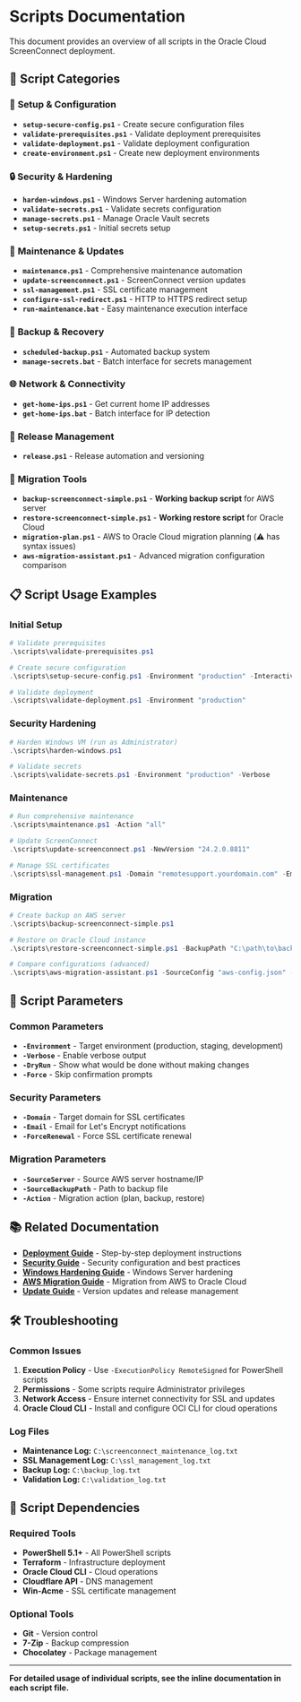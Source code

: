 # Scripts Documentation

This document provides an overview of all scripts in the Oracle Cloud ScreenConnect deployment.

## 📁 Script Categories

### 🔧 **Setup & Configuration**
- **`setup-secure-config.ps1`** - Create secure configuration files
- **`validate-prerequisites.ps1`** - Validate deployment prerequisites
- **`validate-deployment.ps1`** - Validate deployment configuration
- **`create-environment.ps1`** - Create new deployment environments

### 🔒 **Security & Hardening**
- **`harden-windows.ps1`** - Windows Server hardening automation
- **`validate-secrets.ps1`** - Validate secrets configuration
- **`manage-secrets.ps1`** - Manage Oracle Vault secrets
- **`setup-secrets.ps1`** - Initial secrets setup

### 🔄 **Maintenance & Updates**
- **`maintenance.ps1`** - Comprehensive maintenance automation
- **`update-screenconnect.ps1`** - ScreenConnect version updates
- **`ssl-management.ps1`** - SSL certificate management
- **`configure-ssl-redirect.ps1`** - HTTP to HTTPS redirect setup
- **`run-maintenance.bat`** - Easy maintenance execution interface

### 💾 **Backup & Recovery**
- **`scheduled-backup.ps1`** - Automated backup system
- **`manage-secrets.bat`** - Batch interface for secrets management

### 🌐 **Network & Connectivity**
- **`get-home-ips.ps1`** - Get current home IP addresses
- **`get-home-ips.bat`** - Batch interface for IP detection

### 🚀 **Release Management**
- **`release.ps1`** - Release automation and versioning

### 🔄 **Migration Tools**
- **`backup-screenconnect-simple.ps1`** - **Working backup script** for AWS server
- **`restore-screenconnect-simple.ps1`** - **Working restore script** for Oracle Cloud
- **`migration-plan.ps1`** - AWS to Oracle Cloud migration planning (⚠️ has syntax issues)
- **`aws-migration-assistant.ps1`** - Advanced migration configuration comparison

## 📋 **Script Usage Examples**

### Initial Setup
```powershell
# Validate prerequisites
.\scripts\validate-prerequisites.ps1

# Create secure configuration
.\scripts\setup-secure-config.ps1 -Environment "production" -Interactive

# Validate deployment
.\scripts\validate-deployment.ps1 -Environment "production"
```

### Security Hardening
```powershell
# Harden Windows VM (run as Administrator)
.\scripts\harden-windows.ps1

# Validate secrets
.\scripts\validate-secrets.ps1 -Environment "production" -Verbose
```

### Maintenance
```powershell
# Run comprehensive maintenance
.\scripts\maintenance.ps1 -Action "all"

# Update ScreenConnect
.\scripts\update-screenconnect.ps1 -NewVersion "24.2.0.8811"

# Manage SSL certificates
.\scripts\ssl-management.ps1 -Domain "remotesupport.yourdomain.com" -Email "admin@yourdomain.com"
```

### Migration
```powershell
# Create backup on AWS server
.\scripts\backup-screenconnect-simple.ps1

# Restore on Oracle Cloud instance
.\scripts\restore-screenconnect-simple.ps1 -BackupPath "C:\path\to\backup-file.zip"

# Compare configurations (advanced)
.\scripts\aws-migration-assistant.ps1 -SourceConfig "aws-config.json" -TargetConfig "oracle-config.json"
```

## 🔧 **Script Parameters**

### Common Parameters
- **`-Environment`** - Target environment (production, staging, development)
- **`-Verbose`** - Enable verbose output
- **`-DryRun`** - Show what would be done without making changes
- **`-Force`** - Skip confirmation prompts

### Security Parameters
- **`-Domain`** - Target domain for SSL certificates
- **`-Email`** - Email for Let's Encrypt notifications
- **`-ForceRenewal`** - Force SSL certificate renewal

### Migration Parameters
- **`-SourceServer`** - Source AWS server hostname/IP
- **`-SourceBackupPath`** - Path to backup file
- **`-Action`** - Migration action (plan, backup, restore)

## 📚 **Related Documentation**

- **[Deployment Guide](../DEPLOYMENT_GUIDE.md)** - Step-by-step deployment instructions
- **[Security Guide](SECURITY_GUIDE.md)** - Security configuration and best practices
- **[Windows Hardening Guide](WINDOWS_HARDENING.md)** - Windows Server hardening
- **[AWS Migration Guide](AWS_MIGRATION.md)** - Migration from AWS to Oracle Cloud
- **[Update Guide](../UPDATE_GUIDE.md)** - Version updates and release management

## 🛠️ **Troubleshooting**

### Common Issues
1. **Execution Policy** - Use `-ExecutionPolicy RemoteSigned` for PowerShell scripts
2. **Permissions** - Some scripts require Administrator privileges
3. **Network Access** - Ensure internet connectivity for SSL and updates
4. **Oracle Cloud CLI** - Install and configure OCI CLI for cloud operations

### Log Files
- **Maintenance Log:** `C:\screenconnect_maintenance_log.txt`
- **SSL Management Log:** `C:\ssl_management_log.txt`
- **Backup Log:** `C:\backup_log.txt`
- **Validation Log:** `C:\validation_log.txt`

## 🔄 **Script Dependencies**

### Required Tools
- **PowerShell 5.1+** - All PowerShell scripts
- **Terraform** - Infrastructure deployment
- **Oracle Cloud CLI** - Cloud operations
- **Cloudflare API** - DNS management
- **Win-Acme** - SSL certificate management

### Optional Tools
- **Git** - Version control
- **7-Zip** - Backup compression
- **Chocolatey** - Package management

---

**For detailed usage of individual scripts, see the inline documentation in each script file.** 
